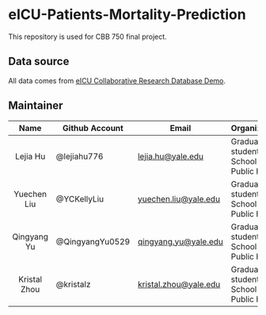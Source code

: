 # eICU-Patients-Mortality-Prediction

This repository is used for CBB 750 final project.


## Data source

All data comes from [eICU Collaborative Research Database Demo](https://physionet.org/content/eicu-crd-demo/2.0.1/).



## Maintainer

| Name         | Github Account  | Email                 | Organization                                                 |
| :----------: | ----------------|-----------------------| ------------------------------------------------------------ |
| Lejia Hu     | @lejiahu776     | lejia.hu@yale.edu     | Graduate student, Yale School of Public Health               |
| Yuechen Liu  | @YCKellyLiu     | yuechen.liu@yale.edu  | Graduate student, Yale School of Public Health               |
| Qingyang Yu  | @QingyangYu0529 | qingyang.yu@yale.edu  | Graduate student, Yale School of Public Health               |
| Kristal Zhou | @kristalz       | kristal.zhou@yale.edu | Graduate student, Yale School of Public Health               |
